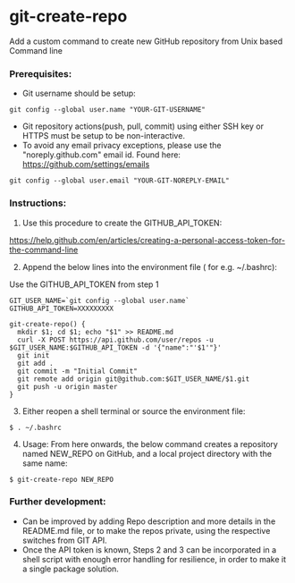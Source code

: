 # git-create-repo
Add a custom command to create new GitHub repository from Unix based Command line


### Prerequisites:

 - Git username should be setup:
 ```
 git config --global user.name "YOUR-GIT-USERNAME"
 ```
 - Git repository actions(push, pull, commit) using either SSH key or HTTPS must be setup to be non-interactive.
 - To avoid any email privacy exceptions, please use the "noreply.github.com" email id. Found here:
 https://github.com/settings/emails
```
git config --global user.email "YOUR-GIT-NOREPLY-EMAIL"
``` 


### Instructions:

1. Use this procedure to create the GITHUB_API_TOKEN:

https://help.github.com/en/articles/creating-a-personal-access-token-for-the-command-line

2. Append the below lines into the environment file ( for e.g. ~/.bashrc):

Use the GITHUB_API_TOKEN from step 1

```
GIT_USER_NAME=`git config --global user.name`
GITHUB_API_TOKEN=XXXXXXXXX

git-create-repo() {
  mkdir $1; cd $1; echo "$1" >> README.md
  curl -X POST https://api.github.com/user/repos -u $GIT_USER_NAME:$GITHUB_API_TOKEN -d '{"name":"'$1'"}'
  git init
  git add .
  git commit -m "Initial Commit"
  git remote add origin git@github.com:$GIT_USER_NAME/$1.git
  git push -u origin master
}

```

3. Either reopen a shell terminal or source the environment file:
```
$ . ~/.bashrc
```
4. Usage: From here onwards, the below command creates a repository named NEW_REPO on GitHub, and a local project directory with the same name:
```
$ git-create-repo NEW_REPO
```

### Further development:

- Can be improved by adding Repo description and more details in the README.md file, or to make the repos private, using the respective switches from GIT API.
- Once the API token is known, Steps 2 and 3 can be incorporated in a shell script with enough error handling for resilience, in order to make it a single package solution.
